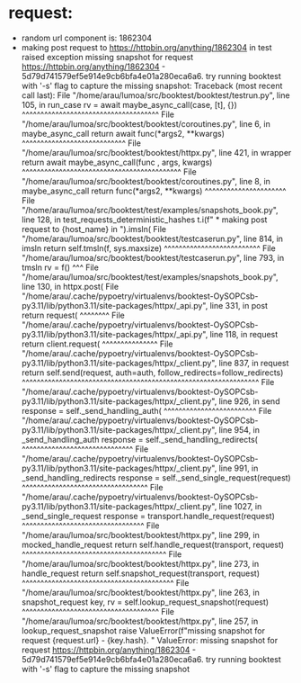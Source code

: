 # request:

 * random url component is: 1862304
 * making post request to https://httpbin.org/anything/1862304 in 
test raised exception missing snapshot for request https://httpbin.org/anything/1862304 - 5d79d741579ef5e914e9cb6bfa4e01a280eca6a6. try running booktest with '-s' flag to capture the missing snapshot:
Traceback (most recent call last):
  File "/home/arau/lumoa/src/booktest/booktest/testrun.py", line 105, in run_case
    rv = await maybe_async_call(case, [t], {})
         ^^^^^^^^^^^^^^^^^^^^^^^^^^^^^^^^^^^^^
  File "/home/arau/lumoa/src/booktest/booktest/coroutines.py", line 6, in maybe_async_call
    return await func(*args2, **kwargs)
           ^^^^^^^^^^^^^^^^^^^^^^^^^^^^
  File "/home/arau/lumoa/src/booktest/booktest/httpx.py", line 421, in wrapper
    return await maybe_async_call(func , args, kwargs)
           ^^^^^^^^^^^^^^^^^^^^^^^^^^^^^^^^^^^^^^^^^^^
  File "/home/arau/lumoa/src/booktest/booktest/coroutines.py", line 8, in maybe_async_call
    return func(*args2, **kwargs)
           ^^^^^^^^^^^^^^^^^^^^^^
  File "/home/arau/lumoa/src/booktest/test/examples/snapshots_book.py", line 128, in test_requests_deterministic_hashes
    t.i(f" * making post request to {host_name} in ").imsln(
  File "/home/arau/lumoa/src/booktest/booktest/testcaserun.py", line 814, in imsln
    return self.tmsln(f, sys.maxsize)
           ^^^^^^^^^^^^^^^^^^^^^^^^^^
  File "/home/arau/lumoa/src/booktest/booktest/testcaserun.py", line 793, in tmsln
    rv = f()
         ^^^
  File "/home/arau/lumoa/src/booktest/test/examples/snapshots_book.py", line 130, in <lambda>
    httpx.post(
  File "/home/arau/.cache/pypoetry/virtualenvs/booktest-OySOPCsb-py3.11/lib/python3.11/site-packages/httpx/_api.py", line 331, in post
    return request(
           ^^^^^^^^
  File "/home/arau/.cache/pypoetry/virtualenvs/booktest-OySOPCsb-py3.11/lib/python3.11/site-packages/httpx/_api.py", line 118, in request
    return client.request(
           ^^^^^^^^^^^^^^^
  File "/home/arau/.cache/pypoetry/virtualenvs/booktest-OySOPCsb-py3.11/lib/python3.11/site-packages/httpx/_client.py", line 837, in request
    return self.send(request, auth=auth, follow_redirects=follow_redirects)
           ^^^^^^^^^^^^^^^^^^^^^^^^^^^^^^^^^^^^^^^^^^^^^^^^^^^^^^^^^^^^^^^^
  File "/home/arau/.cache/pypoetry/virtualenvs/booktest-OySOPCsb-py3.11/lib/python3.11/site-packages/httpx/_client.py", line 926, in send
    response = self._send_handling_auth(
               ^^^^^^^^^^^^^^^^^^^^^^^^^
  File "/home/arau/.cache/pypoetry/virtualenvs/booktest-OySOPCsb-py3.11/lib/python3.11/site-packages/httpx/_client.py", line 954, in _send_handling_auth
    response = self._send_handling_redirects(
               ^^^^^^^^^^^^^^^^^^^^^^^^^^^^^^
  File "/home/arau/.cache/pypoetry/virtualenvs/booktest-OySOPCsb-py3.11/lib/python3.11/site-packages/httpx/_client.py", line 991, in _send_handling_redirects
    response = self._send_single_request(request)
               ^^^^^^^^^^^^^^^^^^^^^^^^^^^^^^^^^^
  File "/home/arau/.cache/pypoetry/virtualenvs/booktest-OySOPCsb-py3.11/lib/python3.11/site-packages/httpx/_client.py", line 1027, in _send_single_request
    response = transport.handle_request(request)
               ^^^^^^^^^^^^^^^^^^^^^^^^^^^^^^^^^
  File "/home/arau/lumoa/src/booktest/booktest/httpx.py", line 299, in mocked_handle_request
    return self.handle_request(transport, request)
           ^^^^^^^^^^^^^^^^^^^^^^^^^^^^^^^^^^^^^^^
  File "/home/arau/lumoa/src/booktest/booktest/httpx.py", line 273, in handle_request
    return self.snapshot_request(transport, request)
           ^^^^^^^^^^^^^^^^^^^^^^^^^^^^^^^^^^^^^^^^^
  File "/home/arau/lumoa/src/booktest/booktest/httpx.py", line 263, in snapshot_request
    key, rv = self.lookup_request_snapshot(request)
              ^^^^^^^^^^^^^^^^^^^^^^^^^^^^^^^^^^^^^
  File "/home/arau/lumoa/src/booktest/booktest/httpx.py", line 257, in lookup_request_snapshot
    raise ValueError(f"missing snapshot for request {request.url} - {key.hash}. "
ValueError: missing snapshot for request https://httpbin.org/anything/1862304 - 5d79d741579ef5e914e9cb6bfa4e01a280eca6a6. try running booktest with '-s' flag to capture the missing snapshot

